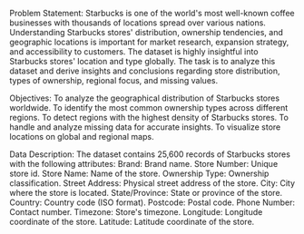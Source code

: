 Problem Statement:
Starbucks is one of the world's most well-known coffee businesses with thousands of locations spread over various nations. Understanding Starbucks stores' distribution, ownership tendencies, and geographic locations is important for market research, expansion strategy, and accessibility to customers. The dataset is highly insightful into Starbucks stores' location and type globally. The task is to analyze this dataset and derive insights and conclusions regarding store distribution, types of ownership, regional focus, and missing values.

Objectives:
To analyze the geographical distribution of Starbucks stores worldwide.
To identify the most common ownership types across different regions.
To detect regions with the highest density of Starbucks stores.
To handle and analyze missing data for accurate insights.
To visualize store locations on global and regional maps.

Data Description:
The dataset contains 25,600 records of Starbucks stores with the following attributes:
Brand: Brand name.
Store Number: Unique store id.
Store Name: Name of the store.
Ownership Type: Ownership classification.
Street Address: Physical street address of the store.
City: City where the store is located.
State/Province: State or province of the store.
Country: Country code (ISO format).
Postcode: Postal code.
Phone Number: Contact number.
Timezone: Store's timezone.
Longitude: Longitude coordinate of the store.
Latitude: Latitude coordinate of the store.
